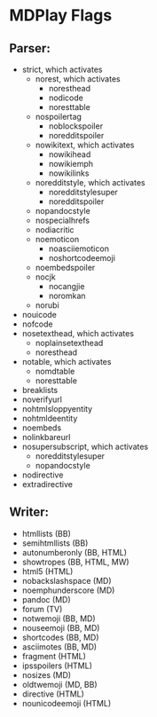 # MDPlay Flags #

## Parser:

* strict, which activates
  * norest, which activates
    * noresthead
    * nodicode
    * noresttable
  * nospoilertag
    * noblockspoiler
    * noredditspoiler
  * nowikitext, which activates
    * nowikihead
    * nowikiemph
    * nowikilinks
  * noredditstyle, which activates
    * noredditstylesuper
    * noredditspoiler
  * nopandocstyle
  * nospecialhrefs
  * nodiacritic
  * noemoticon
    * noasciiemoticon
    * noshortcodeemoji
  * noembedspoiler
  * nocjk
    * nocangjie
    * noromkan
  * norubi
* nouicode
* nofcode
* nosetexthead, which activates
  * noplainsetexthead
  * noresthead
* notable, which activates
  * nomdtable
  * noresttable
* breaklists
* noverifyurl
* nohtmlsloppyentity
* nohtmldeentity
* noembeds
* nolinkbareurl
* nosupersubscript, which activates
  * noredditstylesuper
  * nopandocstyle
* nodirective
* extradirective

## Writer:

* htmllists (BB)
* semihtmllists (BB)
* autonumberonly (BB, HTML)
* showtropes (BB, HTML, MW)
* html5 (HTML)
* nobackslashspace (MD)
* noemphunderscore (MD)
* pandoc (MD)
* forum (TV)
* notwemoji (BB, MD)
* nouseemoji (BB, MD)
* shortcodes (BB, MD)
* asciimotes (BB, MD)
* fragment (HTML)
* ipsspoilers (HTML)
* nosizes (MD)
* oldtwemoji (MD, BB)
* directive (HTML)
* nounicodeemoji (HTML)

